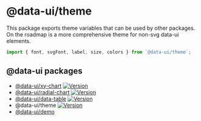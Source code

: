 # @data-ui/theme
This package exports theme variables that can be used by other packages. On the roadmap is a more comprehensive theme for non-svg data-ui elements.

```js
import { font, svgFont, label, size, colors } from `@data-ui/theme`;
```

## @data-ui packages
- [@data-ui/xy-chart](https://github.com/williaster/data-ui/tree/master/packages/xy-chart) [![Version](https://img.shields.io/npm/v/@data-ui/xy-chart.svg?style=flat)](https://img.shields.io/npm/v/@data-ui/xy-chart.svg?style=flat)
- [@data-ui/radial-chart](https://github.com/williaster/data-ui/tree/master/packages/radial-chart) [![Version](https://img.shields.io/npm/v/@data-ui/radial-chart.svg?style=flat)](https://img.shields.io/npm/v/@data-ui/radial-chart.svg?style=flat)
- [@data-ui/data-table](https://github.com/williaster/data-ui/tree/master/packages/data-table) [![Version](https://img.shields.io/npm/v/@data-ui/data-table.svg?style=flat)](https://img.shields.io/npm/v/@data-ui/data-table.svg?style=flat)
- @data-ui/theme [![Version](https://img.shields.io/npm/v/@data-ui/theme.svg?style=flat)](https://img.shields.io/npm/v/@data-ui/theme.svg?style=flat)
- [@data-ui/demo](https://github.com/williaster/data-ui/tree/master/packages/demo)
